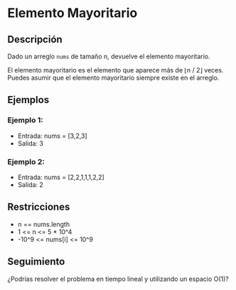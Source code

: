 # Elemento Mayoritario

## Descripción

Dado un arreglo `nums` de tamaño n, devuelve el elemento mayoritario.

El elemento mayoritario es el elemento que aparece más de ⌊n / 2⌋ veces. Puedes asumir que el elemento mayoritario siempre existe en el arreglo.

## Ejemplos

### Ejemplo 1:

- Entrada: nums = [3,2,3]
- Salida: 3

### Ejemplo 2:

- Entrada: nums = [2,2,1,1,1,2,2]
- Salida: 2

## Restricciones

- n == nums.length
- 1 <= n <= 5 * 10^4
- -10^9 <= nums[i] <= 10^9

## Seguimiento

¿Podrías resolver el problema en tiempo lineal y utilizando un espacio O(1)?